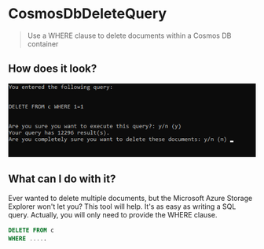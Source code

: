# CosmosDbDeleteQuery
> Use a WHERE clause to delete documents within a Cosmos DB container

## How does it look?
![banner](doc/example.png)

## What can I do with it?
Ever wanted to delete multiple documents, but the Microsoft Azure Storage Explorer won't let you? This tool will help.
It's as easy as writing a SQL query. Actually, you will only need to provide the WHERE clause.

```sql
DELETE FROM c
WHERE .....
```